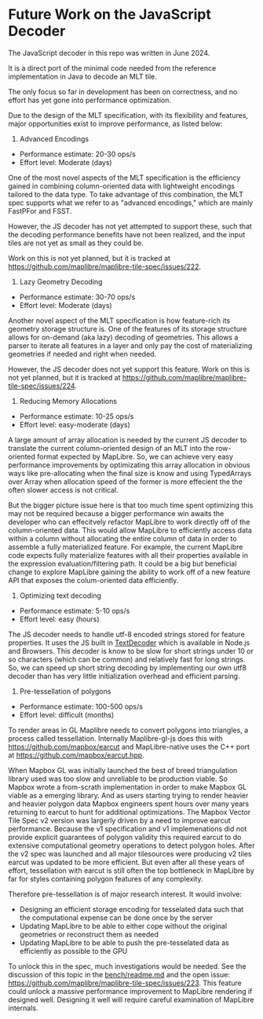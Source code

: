 # Future Work on the JavaScript Decoder

The JavaScript decoder in this repo was written in June 2024.

It is a direct port of the minimal code needed from the reference implementation in Java to decode an MLT tile.

The only focus so far in development has been on correctness, and no effort has yet gone into performance optimization.

Due to the design of the MLT specification, with its flexibility and features, major opportunities exist to improve performance, as listed below:

1. Advanced Encodings

- Performance estimate: 20-30 ops/s
- Effort level: Moderate (days)

One of the most novel aspects of the MLT specification is the efficiency gained in combining column-oriented data with lightweight encodings tailored to the data type. To take advantage of this combination, the MLT spec supports what we refer to as "advanced encodings," which are mainly FastPFor and FSST.

However, the JS decoder has not yet attempted to support these, such that the decoding performance benefits have not been realized, and the input tiles are not yet as small as they could be.

Work on this is not yet planned, but it is tracked at https://github.com/maplibre/maplibre-tile-spec/issues/222.

1. Lazy Geometry Decoding

- Performance estimate: 30-70 ops/s
- Effort level: Moderate (days)

Another novel aspect of the MLT specification is how feature-rich its geometry storage structure is. One of the features of its storage structure allows for on-demand (aka lazy) decoding of geometries. This allows a parser to iterate all features in a layer and only pay the cost of materializing geometries if needed and right when needed.

However, the JS decoder does not yet support this feature. Work on this is not yet planned, but it is tracked at https://github.com/maplibre/maplibre-tile-spec/issues/224.

1. Reducing Memory Allocations

- Performance estimate: 10-25 ops/s
- Effort level: easy-moderate (days)

A large amount of array allocation is needed by the current JS decoder to translate the current column-oriented design of an MLT into the row-oriented format expected by MapLibre. So, we can achieve very easy performance improvements by optimizating this array allocation in obvious ways like pre-allocating when the final size is know and using TypedArrays over Array when allocation speed of the former is more effecient the the often slower access is not critical.

But the bigger picture issue here is that too much time spent optimizing this may not be required because a bigger performance win awaits the developer who can effecitvely refactor MapLibre to work directly off of the column-oriented data. This would allow MapLibre to efficiently access data within a column without allocating the entire column of data in order to assemble a fully materialized feature. For example, the current MapLibre code expects fully materialize features with all their properties available in the expression evaluation/filtering path. It could be a big but beneficial change to explore MapLibre gaining the ability to work off of a new feature API that exposes the colum-oriented data efficiently.

1. Optimizing text decoding

- Performance estimate: 5-10 ops/s
- Effort level: easy (hours)

The JS decoder needs to handle utf-8 encoded strings stored for feature properties. It uses the JS built in [TextDecoder](https://developer.mozilla.org/en-US/docs/Web/API/TextDecoder) which is available in Node.js and Browsers. This decoder is know to be slow for short strings under 10 or so characters (which can be common) and relatively fast for long strings. So, we can speed up short string decoding by implementing our own utf8 decoder than has very little initialization overhead and efficient parsing.

1. Pre-tessellation of polygons

- Performance estimate: 100-500 ops/s
- Effort level: difficult (months)

To render areas in GL Maplibre needs to convert polygons into triangles, a process called tessellation. Internally Maplibre-gl-js does this with https://github.com/mapbox/earcut and MapLibre-native uses the C++ port at https://github.com/mapbox/earcut.hpp.

When Mapbox GL was initially launched the best of breed triangulation library used was too slow and unreliable to be production viable. So Mapbox wrote a from-scrath implementation in order to make Mapbox GL viable as a emerging library. And as users starting trying to render heavier and heavier polygon data Mapbox engineers spent hours over many years returning to earcut to hunt for additional optimizations. The Mapbox Vector Tile Spec v2 version was largerly driven by a need to improve earcut performance. Because the v1 specification and v1 implemenations did not provide explicit guarantees of polygon validity this required earcut to do extensive computational geometry operations to detect polygon holes. After the v2 spec was launched and all major tilesources were producing v2 tiles earcut was updated to be more efficient. But even after all these years of effort, tessellation with earcut is still often the top bottleneck in MapLibre by far for styles containing polygon features of any complexity.

Therefore pre-tessellation is of major research interest. It would involve:

 - Designing an efficient storage encoding for tesselated data such that the computational expense can be done once by the server
 - Updating MapLibre to be able to either cope without the original geometries or reconstruct them as needed
 - Updating MapLibre to be able to push the pre-tesselated data as efficiently as possible to the GPU

To unlock this in the spec, much investigations would be needed. See the discussion of this topic in the [bench/readme.md](bench/readme.md) and the open issue: https://github.com/maplibre/maplibre-tile-spec/issues/223. This feature could unlock a massive performance improvement to MapLibre rendering if designed well. Designing it well will require careful examination of MapLibre internals.
